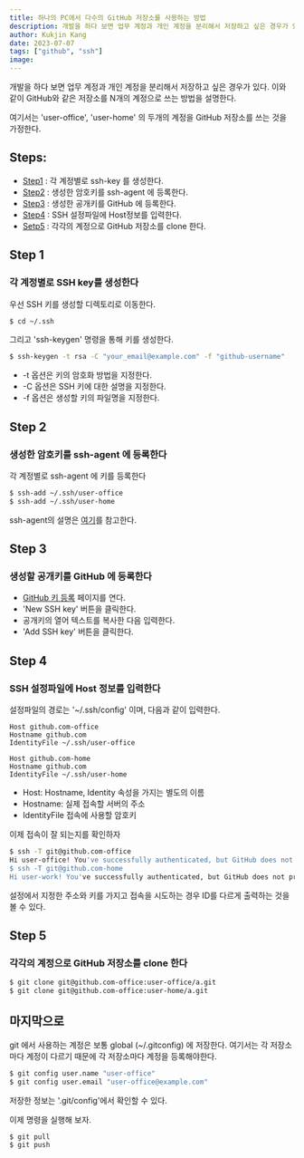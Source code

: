 ```yaml
---
title: 하나의 PC에서 다수의 GitHub 저장소를 사용하는 방법
description: 개발을 하다 보면 업무 계정과 개인 계정을 분리해서 저장하고 싶은 경우가 있다. 이와 같이 GitHub와 같은 저장소를 N개의 계정으로 쓰는 방법을 설명한다.
author: Kukjin Kang
date: 2023-07-07
tags: ["github", "ssh"]
image: 
---
```


개발을 하다 보면 업무 계정과 개인 계정을 분리해서 저장하고 싶은 경우가
있다. 이와 같이 GitHub와 같은 저장소를 N개의 계정으로 쓰는 방법을
설명한다.

여기서는 'user-office', 'user-home' 의 두개의 계정을 GitHub 저장소를
쓰는 것을 가정한다.

## Steps:
- [Step1](#step-1) : 각 계정별로 ssh-key 를 생성한다.
- [Step2](#step-2) : 생성한 암호키를 ssh-agent 에 등록한다.
- [Step3](#step-3) : 생성한 공개키를 GitHub 에 등록한다.
- [Step4](#step-4) : SSH 설정파일에 Host정보를 입력한다.
- [Setp5](#step-5) : 각각의 계정으로 GitHub 저장소를 clone 한다.

## Step 1

### 각 계정별로 SSH key를 생성한다

우선 SSH 키를 생성할 디렉토리로 이동한다.

```bash
$ cd ~/.ssh
```

그리고 'ssh-keygen' 명령을 통해 키를 생성한다.

```bash
$ ssh-keygen -t rsa -C "your_email@example.com" -f "github-username"
```

- -t 옵션은 키의 암호화 방법을 지정한다.
- -C 옵션은 SSH 키에 대한 설명을 지정한다.
- -f 옵션은 생성할 키의 파일명을 지정한다.

## Step 2

### 생성한 암호키를 ssh-agent 에 등록한다

각 계정별로 ssh-agent 에 키를 등록한다

```bash
$ ssh-add ~/.ssh/user-office
$ ssh-add ~/.ssh/user-home
```

ssh-agent의 설명은 [여기](/2023-07-03-useful-ssh-agent)를 참고한다.

## Step 3

### 생성할 공개키를 GitHub 에 등록한다

- [GitHub 키 등록](https://github.com/settings/keys) 페이지를 연다.
- 'New SSH key' 버튼을 클릭한다.
- 공개키의 열어 텍스트를 복사한 다음 입력한다.
- 'Add SSH key' 버튼을 클릭한다.


## Step 4

### SSH 설정파일에 Host 정보를 입력한다

설정파일의 경로는 '~/.ssh/config' 이며, 다음과 같이 입력한다.

```
Host github.com-office
Hostname github.com
IdentityFile ~/.ssh/user-office

Host github.com-home
Hostname github.com
IdentityFile ~/.ssh/user-home

```

- Host: Hostname, Identity 속성을 가지는 별도의 이름
- Hostname: 실제 접속할 서버의 주소
- IdentityFile 접속에 사용할 암호키

이제 접속이 잘 되는지를 확인하자

```bash
$ ssh -T git@github.com-office
Hi user-office! You've successfully authenticated, but GitHub does not provide shell access.
$ ssh -T git@github.com-home
Hi user-work! You've successfully authenticated, but GitHub does not provide shell access.
```

설정에서 지정한 주소와 키를 가지고 접속을 시도하는 경우 ID를 다르게
출력하는 것을 볼 수 있다.


## Step 5

### 각각의 계정으로 GitHub 저장소를 clone 한다

```bash
$ git clone git@github.com-office:user-office/a.git
$ git clone git@github.com-office:user-home/a.git
```

## 마지막으로

git 에서 사용하는 계정은 보통 global (~/.gitconfig) 에
저장한다. 여기서는 각 저장소마다 계정이 다르기 때문에 각 저장소마다
계정을 등록해야한다.

```bash
$ git config user.name "user-office"
$ git config user.email "user-office@example.com"
```

저장한 정보는 '.git/config'에서 확인할 수 있다.


이제 명령을 실행해 보자.

```bash
$ git pull
$ git push
```
